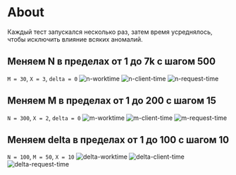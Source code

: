 # About

Каждый тест запускался несколько раз, затем время усреднялось, чтобы исключить влияние всяких аномалий.


## Меняем **N** в пределах от 1 до 7k с шагом 500
```M = 30```, ```X = 3```, ```delta = 0```
![n-worktime](https://raw.githubusercontent.com/fbocharov/au-java/server-bench/hw/server-bench/doc/average_client_worktime_arsize.png)
![n-client-time](https://raw.githubusercontent.com/fbocharov/au-java/server-bench/hw/server-bench/doc/server_time_for_client_arsize.png)
![n-request-time](https://raw.githubusercontent.com/fbocharov/au-java/server-bench/hw/server-bench/doc/server_time_for_request_arsize.png)

## Меняем **M** в пределах от 1 до 200 с шагом 15
```N = 300```, ```X = 2```, ```delta = 0```
![m-worktime](https://raw.githubusercontent.com/fbocharov/au-java/server-bench/hw/server-bench/doc/average_client_worktime_client_cnt.png)
![m-client-time](https://raw.githubusercontent.com/fbocharov/au-java/server-bench/hw/server-bench/doc/server_time_for_client_client_cnt.png)
![m-request-time](https://raw.githubusercontent.com/fbocharov/au-java/server-bench/hw/server-bench/doc/server_time_for_request_client_cnt.png)

## Меняем **delta** в пределах от 1 до 100 с шагом 10
```N = 100```, ```M = 50```, ```X = 10```
![delta-worktime](https://raw.githubusercontent.com/fbocharov/au-java/server-bench/hw/server-bench/doc/average_client_worktime_delta.png)
![delta-client-time](https://raw.githubusercontent.com/fbocharov/au-java/server-bench/hw/server-bench/doc/server_time_for_client_delta.png)
![delta-request-time](https://raw.githubusercontent.com/fbocharov/au-java/server-bench/hw/server-bench/doc/server_time_for_request_delta.png)

